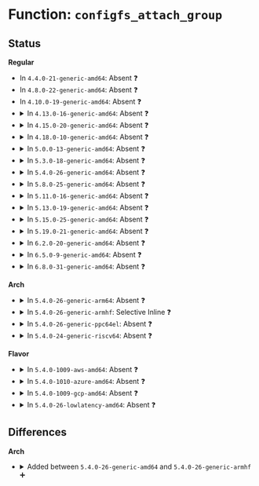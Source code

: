 # Function: <code>configfs_attach_group</code>

## Status
<b>Regular</b>
<ul>
<li>
In <code>4.4.0-21-generic-amd64</code>: Absent ❓
</li>
<li>
In <code>4.8.0-22-generic-amd64</code>: Absent ❓
</li>
<li>
In <code>4.10.0-19-generic-amd64</code>: Absent ❓
</li>
<li>
<details>
<summary>In <code>4.13.0-16-generic-amd64</code>: Absent ❓</summary>

```json
{
  "name": "configfs_attach_group",
  "collision_type": "Unique Static",
  "inline_type": "Selective",
  "funcs": [
    {
      "addr": 18446744071581860912,
      "name": "configfs_attach_group",
      "external": false,
      "loc": "fs/configfs/dir.c:847",
      "file": "fs/configfs/dir.c",
      "inline": "not declared, inlined",
      "caller_inline": [],
      "caller_func": [
        "fs/configfs/dir.c:configfs_register_subsystem",
        "fs/configfs/dir.c:configfs_mkdir"
      ]
    }
  ],
  "symbols": [
    {
      "addr": 18446744071581860912,
      "name": "configfs_attach_group.isra.27",
      "section": ".text",
      "bind": "STB_LOCAL",
      "size": 281
    }
  ]
}
```
</details>
</li>
<li>
<details>
<summary>In <code>4.15.0-20-generic-amd64</code>: Absent ❓</summary>

```json
{
  "name": "configfs_attach_group",
  "collision_type": "Unique Static",
  "inline_type": "Selective",
  "funcs": [
    {
      "addr": 18446744071582010800,
      "name": "configfs_attach_group",
      "external": false,
      "loc": "fs/configfs/dir.c:847",
      "file": "fs/configfs/dir.c",
      "inline": "not declared, inlined",
      "caller_inline": [],
      "caller_func": [
        "fs/configfs/dir.c:configfs_register_subsystem",
        "fs/configfs/dir.c:configfs_mkdir"
      ]
    }
  ],
  "symbols": [
    {
      "addr": 18446744071582010800,
      "name": "configfs_attach_group.isra.27",
      "section": ".text",
      "bind": "STB_LOCAL",
      "size": 281
    }
  ]
}
```
</details>
</li>
<li>
<details>
<summary>In <code>4.18.0-10-generic-amd64</code>: Absent ❓</summary>

```json
{
  "name": "configfs_attach_group",
  "collision_type": "Unique Static",
  "inline_type": "Selective",
  "funcs": [
    {
      "addr": 18446744071582199600,
      "name": "configfs_attach_group",
      "external": false,
      "loc": "fs/configfs/dir.c:847",
      "file": "fs/configfs/dir.c",
      "inline": "not declared, inlined",
      "caller_inline": [],
      "caller_func": [
        "fs/configfs/dir.c:configfs_register_subsystem",
        "fs/configfs/dir.c:configfs_mkdir"
      ]
    }
  ],
  "symbols": [
    {
      "addr": 18446744071582199600,
      "name": "configfs_attach_group.isra.31",
      "section": ".text",
      "bind": "STB_LOCAL",
      "size": 281
    }
  ]
}
```
</details>
</li>
<li>
<details>
<summary>In <code>5.0.0-13-generic-amd64</code>: Absent ❓</summary>

```json
{
  "name": "configfs_attach_group",
  "collision_type": "Unique Static",
  "inline_type": "Selective",
  "funcs": [
    {
      "addr": 18446744071582294816,
      "name": "configfs_attach_group",
      "external": false,
      "loc": "fs/configfs/dir.c:847",
      "file": "fs/configfs/dir.c",
      "inline": "not declared, inlined",
      "caller_inline": [],
      "caller_func": [
        "fs/configfs/dir.c:configfs_register_subsystem",
        "fs/configfs/dir.c:configfs_mkdir"
      ]
    }
  ],
  "symbols": [
    {
      "addr": 18446744071582294816,
      "name": "configfs_attach_group.isra.31",
      "section": ".text",
      "bind": "STB_LOCAL",
      "size": 281
    }
  ]
}
```
</details>
</li>
<li>
<details>
<summary>In <code>5.3.0-18-generic-amd64</code>: Absent ❓</summary>

```json
{
  "name": "configfs_attach_group",
  "collision_type": "Unique Static",
  "inline_type": "Selective",
  "funcs": [
    {
      "addr": 18446744071582460624,
      "name": "configfs_attach_group",
      "external": false,
      "loc": "fs/configfs/dir.c:867",
      "file": "fs/configfs/dir.c",
      "inline": "not declared, inlined",
      "caller_inline": [],
      "caller_func": [
        "fs/configfs/dir.c:configfs_register_subsystem",
        "fs/configfs/dir.c:configfs_mkdir"
      ]
    }
  ],
  "symbols": [
    {
      "addr": 18446744071582460624,
      "name": "configfs_attach_group.isra.0",
      "section": ".text",
      "bind": "STB_LOCAL",
      "size": 291
    }
  ]
}
```
</details>
</li>
<li>
<details>
<summary>In <code>5.4.0-26-generic-amd64</code>: Absent ❓</summary>

```json
{
  "name": "configfs_attach_group",
  "collision_type": "Unique Static",
  "inline_type": "Selective",
  "funcs": [
    {
      "addr": 18446744071582559952,
      "name": "configfs_attach_group",
      "external": false,
      "loc": "fs/configfs/dir.c:862",
      "file": "fs/configfs/dir.c",
      "inline": "not declared, inlined",
      "caller_inline": [],
      "caller_func": [
        "fs/configfs/dir.c:configfs_register_subsystem",
        "fs/configfs/dir.c:configfs_mkdir"
      ]
    }
  ],
  "symbols": [
    {
      "addr": 18446744071582559952,
      "name": "configfs_attach_group.isra.0",
      "section": ".text",
      "bind": "STB_LOCAL",
      "size": 291
    }
  ]
}
```
</details>
</li>
<li>
<details>
<summary>In <code>5.8.0-25-generic-amd64</code>: Absent ❓</summary>

```json
{
  "name": "configfs_attach_group",
  "collision_type": "Unique Static",
  "inline_type": "Selective",
  "funcs": [
    {
      "addr": 18446744071582870059,
      "name": "configfs_attach_group",
      "external": false,
      "loc": "fs/configfs/dir.c:862",
      "file": "fs/configfs/dir.c",
      "inline": "not declared, inlined",
      "caller_inline": [
        "fs/configfs/dir.c:configfs_register_subsystem",
        "fs/configfs/dir.c:configfs_mkdir",
        "fs/configfs/dir.c:create_default_group"
      ],
      "caller_func": [
        "fs/configfs/dir.c:configfs_register_subsystem",
        "fs/configfs/dir.c:configfs_mkdir",
        "fs/configfs/dir.c:create_default_group"
      ]
    }
  ],
  "symbols": [
    {
      "addr": 18446744071582867584,
      "name": "configfs_attach_group.part.0",
      "section": ".text",
      "bind": "STB_LOCAL",
      "size": 244
    }
  ]
}
```
</details>
</li>
<li>
<details>
<summary>In <code>5.11.0-16-generic-amd64</code>: Absent ❓</summary>

```json
{
  "name": "configfs_attach_group",
  "collision_type": "Unique Static",
  "inline_type": "Selective",
  "funcs": [
    {
      "addr": 18446744071582942971,
      "name": "configfs_attach_group",
      "external": false,
      "loc": "fs/configfs/dir.c:863",
      "file": "fs/configfs/dir.c",
      "inline": "not declared, inlined",
      "caller_inline": [
        "fs/configfs/dir.c:configfs_register_subsystem",
        "fs/configfs/dir.c:configfs_mkdir",
        "fs/configfs/dir.c:create_default_group"
      ],
      "caller_func": [
        "fs/configfs/dir.c:configfs_register_subsystem",
        "fs/configfs/dir.c:configfs_mkdir",
        "fs/configfs/dir.c:create_default_group"
      ]
    }
  ],
  "symbols": [
    {
      "addr": 18446744071582940496,
      "name": "configfs_attach_group.part.0",
      "section": ".text",
      "bind": "STB_LOCAL",
      "size": 244
    }
  ]
}
```
</details>
</li>
<li>
<details>
<summary>In <code>5.13.0-19-generic-amd64</code>: Absent ❓</summary>

```json
{
  "name": "configfs_attach_group",
  "collision_type": "Unique Static",
  "inline_type": "Selective",
  "funcs": [
    {
      "addr": 18446744071582967952,
      "name": "configfs_attach_group",
      "external": false,
      "loc": "fs/configfs/dir.c:861",
      "file": "fs/configfs/dir.c",
      "inline": "not declared, inlined",
      "caller_inline": [],
      "caller_func": [
        "fs/configfs/dir.c:configfs_register_subsystem",
        "fs/configfs/dir.c:configfs_mkdir",
        "fs/configfs/dir.c:create_default_group"
      ]
    }
  ],
  "symbols": [
    {
      "addr": 18446744071582967952,
      "name": "configfs_attach_group.isra.0",
      "section": ".text",
      "bind": "STB_LOCAL",
      "size": 280
    }
  ]
}
```
</details>
</li>
<li>
<details>
<summary>In <code>5.15.0-25-generic-amd64</code>: Absent ❓</summary>

```json
{
  "name": "configfs_attach_group",
  "collision_type": "Unique Static",
  "inline_type": "Selective",
  "funcs": [
    {
      "addr": 18446744071583303616,
      "name": "configfs_attach_group",
      "external": false,
      "loc": "fs/configfs/dir.c:844",
      "file": "fs/configfs/dir.c",
      "inline": "not declared, inlined",
      "caller_inline": [],
      "caller_func": [
        "fs/configfs/dir.c:configfs_register_subsystem",
        "fs/configfs/dir.c:configfs_mkdir",
        "fs/configfs/dir.c:create_default_group"
      ]
    }
  ],
  "symbols": [
    {
      "addr": 18446744071583303616,
      "name": "configfs_attach_group.isra.0",
      "section": ".text",
      "bind": "STB_LOCAL",
      "size": 280
    }
  ]
}
```
</details>
</li>
<li>
<details>
<summary>In <code>5.19.0-21-generic-amd64</code>: Absent ❓</summary>

```json
{
  "name": "configfs_attach_group",
  "collision_type": "Unique Static",
  "inline_type": "Selective",
  "funcs": [
    {
      "addr": 18446744071583810320,
      "name": "configfs_attach_group",
      "external": false,
      "loc": "fs/configfs/dir.c:844",
      "file": "fs/configfs/dir.c",
      "inline": "not declared, inlined",
      "caller_inline": [],
      "caller_func": [
        "fs/configfs/dir.c:configfs_register_subsystem",
        "fs/configfs/dir.c:configfs_mkdir",
        "fs/configfs/dir.c:create_default_group"
      ]
    }
  ],
  "symbols": [
    {
      "addr": 18446744071583810320,
      "name": "configfs_attach_group.isra.0",
      "section": ".text",
      "bind": "STB_LOCAL",
      "size": 292
    }
  ]
}
```
</details>
</li>
<li>
<details>
<summary>In <code>6.2.0-20-generic-amd64</code>: Absent ❓</summary>

```json
{
  "name": "configfs_attach_group",
  "collision_type": "Unique Static",
  "inline_type": "Selective",
  "funcs": [
    {
      "addr": 18446744071584431696,
      "name": "configfs_attach_group",
      "external": false,
      "loc": "fs/configfs/dir.c:846",
      "file": "fs/configfs/dir.c",
      "inline": "not declared, inlined",
      "caller_inline": [],
      "caller_func": [
        "fs/configfs/dir.c:configfs_register_subsystem",
        "fs/configfs/dir.c:configfs_mkdir",
        "fs/configfs/dir.c:create_default_group"
      ]
    }
  ],
  "symbols": [
    {
      "addr": 18446744071584431696,
      "name": "configfs_attach_group.isra.0",
      "section": ".text",
      "bind": "STB_LOCAL",
      "size": 292
    }
  ]
}
```
</details>
</li>
<li>
<details>
<summary>In <code>6.5.0-9-generic-amd64</code>: Absent ❓</summary>

```json
{
  "name": "configfs_attach_group",
  "collision_type": "Unique Static",
  "inline_type": "Selective",
  "funcs": [
    {
      "addr": 18446744071584660448,
      "name": "configfs_attach_group",
      "external": false,
      "loc": "fs/configfs/dir.c:846",
      "file": "fs/configfs/dir.c",
      "inline": "not declared, inlined",
      "caller_inline": [],
      "caller_func": [
        "fs/configfs/dir.c:configfs_register_subsystem",
        "fs/configfs/dir.c:configfs_mkdir",
        "fs/configfs/dir.c:create_default_group"
      ]
    }
  ],
  "symbols": [
    {
      "addr": 18446744071584660448,
      "name": "configfs_attach_group.isra.0",
      "section": ".text",
      "bind": "STB_LOCAL",
      "size": 292
    }
  ]
}
```
</details>
</li>
<li>
<details>
<summary>In <code>6.8.0-31-generic-amd64</code>: Absent ❓</summary>

```json
{
  "name": "configfs_attach_group",
  "collision_type": "Unique Static",
  "inline_type": "Selective",
  "funcs": [
    {
      "addr": 18446744071584893216,
      "name": "configfs_attach_group",
      "external": false,
      "loc": "fs/configfs/dir.c:846",
      "file": "fs/configfs/dir.c",
      "inline": "not declared, inlined",
      "caller_inline": [],
      "caller_func": [
        "fs/configfs/dir.c:configfs_register_subsystem",
        "fs/configfs/dir.c:configfs_mkdir",
        "fs/configfs/dir.c:create_default_group"
      ]
    }
  ],
  "symbols": [
    {
      "addr": 18446744071584893216,
      "name": "configfs_attach_group.isra.0",
      "section": ".text",
      "bind": "STB_LOCAL",
      "size": 295
    }
  ]
}
```
</details>
</li>
</ul>
<b>Arch</b>
<ul>
<li>
<details>
<summary>In <code>5.4.0-26-generic-arm64</code>: Absent ❓</summary>

```json
{
  "name": "configfs_attach_group",
  "collision_type": "Unique Static",
  "inline_type": "Selective",
  "funcs": [
    {
      "addr": 18446603336494202592,
      "name": "configfs_attach_group",
      "external": false,
      "loc": "fs/configfs/dir.c:862",
      "file": "fs/configfs/dir.c",
      "inline": "not declared, inlined",
      "caller_inline": [],
      "caller_func": [
        "fs/configfs/dir.c:configfs_register_subsystem",
        "fs/configfs/dir.c:configfs_mkdir"
      ]
    }
  ],
  "symbols": [
    {
      "addr": 18446603336494202592,
      "name": "configfs_attach_group.isra.0",
      "section": ".text",
      "bind": "STB_LOCAL",
      "size": 440
    }
  ]
}
```
</details>
</li>
<li>
<details>
<summary>In <code>5.4.0-26-generic-armhf</code>: Selective Inline ❓</summary>

```c
int configfs_attach_group(struct config_item * parent_item, struct config_item * item, struct dentry * dentry, struct configfs_fragment * frag)
```

```json
{
  "name": "configfs_attach_group",
  "collision_type": "Unique Static",
  "inline_type": "Selective",
  "funcs": [
    {
      "addr": 3227636104,
      "name": "configfs_attach_group",
      "external": false,
      "loc": "fs/configfs/dir.c:862",
      "file": "fs/configfs/dir.c",
      "inline": "not declared, inlined",
      "caller_inline": [],
      "caller_func": [
        "fs/configfs/dir.c:configfs_register_subsystem",
        "fs/configfs/dir.c:configfs_mkdir"
      ]
    }
  ],
  "symbols": [
    {
      "addr": 3227636104,
      "name": "configfs_attach_group",
      "section": ".text",
      "bind": "STB_LOCAL",
      "size": 312
    }
  ]
}
```
</details>
</li>
<li>
<details>
<summary>In <code>5.4.0-26-generic-ppc64el</code>: Absent ❓</summary>

```json
{
  "name": "configfs_attach_group",
  "collision_type": "Unique Static",
  "inline_type": "Selective",
  "funcs": [
    {
      "addr": 13835058055287895552,
      "name": "configfs_attach_group",
      "external": false,
      "loc": "fs/configfs/dir.c:862",
      "file": "fs/configfs/dir.c",
      "inline": "not declared, inlined",
      "caller_inline": [],
      "caller_func": [
        "fs/configfs/dir.c:configfs_register_subsystem",
        "fs/configfs/dir.c:configfs_mkdir"
      ]
    }
  ],
  "symbols": [
    {
      "addr": 13835058055287895552,
      "name": "configfs_attach_group.isra.0",
      "section": ".text",
      "bind": "STB_LOCAL",
      "size": 512
    }
  ]
}
```
</details>
</li>
<li>
<details>
<summary>In <code>5.4.0-24-generic-riscv64</code>: Absent ❓</summary>

```json
{
  "name": "configfs_attach_group",
  "collision_type": "Unique Static",
  "inline_type": "Selective",
  "funcs": [
    {
      "addr": 18446743936273662806,
      "name": "configfs_attach_group",
      "external": false,
      "loc": "fs/configfs/dir.c:862",
      "file": "fs/configfs/dir.c",
      "inline": "not declared, inlined",
      "caller_inline": [],
      "caller_func": [
        "fs/configfs/dir.c:configfs_register_subsystem",
        "fs/configfs/dir.c:configfs_mkdir"
      ]
    }
  ],
  "symbols": [
    {
      "addr": 18446743936273662806,
      "name": "configfs_attach_group.isra.0",
      "section": ".text",
      "bind": "STB_LOCAL",
      "size": 348
    }
  ]
}
```
</details>
</li>
</ul>
<b>Flavor</b>
<ul>
<li>
<details>
<summary>In <code>5.4.0-1009-aws-amd64</code>: Absent ❓</summary>

```json
{
  "name": "configfs_attach_group",
  "collision_type": "Unique Static",
  "inline_type": "Selective",
  "funcs": [
    {
      "addr": 18446744071582528688,
      "name": "configfs_attach_group",
      "external": false,
      "loc": "fs/configfs/dir.c:862",
      "file": "fs/configfs/dir.c",
      "inline": "not declared, inlined",
      "caller_inline": [],
      "caller_func": [
        "fs/configfs/dir.c:configfs_register_subsystem",
        "fs/configfs/dir.c:configfs_mkdir"
      ]
    }
  ],
  "symbols": [
    {
      "addr": 18446744071582528688,
      "name": "configfs_attach_group.isra.0",
      "section": ".text",
      "bind": "STB_LOCAL",
      "size": 291
    }
  ]
}
```
</details>
</li>
<li>
<details>
<summary>In <code>5.4.0-1010-azure-amd64</code>: Absent ❓</summary>

```json
{
  "name": "configfs_attach_group",
  "collision_type": "Unique Static",
  "inline_type": "Selective",
  "funcs": [
    {
      "addr": 18446744071582465856,
      "name": "configfs_attach_group",
      "external": false,
      "loc": "fs/configfs/dir.c:862",
      "file": "fs/configfs/dir.c",
      "inline": "not declared, inlined",
      "caller_inline": [],
      "caller_func": [
        "fs/configfs/dir.c:configfs_register_subsystem",
        "fs/configfs/dir.c:configfs_mkdir"
      ]
    }
  ],
  "symbols": [
    {
      "addr": 18446744071582465856,
      "name": "configfs_attach_group.isra.0",
      "section": ".text",
      "bind": "STB_LOCAL",
      "size": 291
    }
  ]
}
```
</details>
</li>
<li>
<details>
<summary>In <code>5.4.0-1009-gcp-amd64</code>: Absent ❓</summary>

```json
{
  "name": "configfs_attach_group",
  "collision_type": "Unique Static",
  "inline_type": "Selective",
  "funcs": [
    {
      "addr": 18446744071582519168,
      "name": "configfs_attach_group",
      "external": false,
      "loc": "fs/configfs/dir.c:862",
      "file": "fs/configfs/dir.c",
      "inline": "not declared, inlined",
      "caller_inline": [],
      "caller_func": [
        "fs/configfs/dir.c:configfs_register_subsystem",
        "fs/configfs/dir.c:configfs_mkdir"
      ]
    }
  ],
  "symbols": [
    {
      "addr": 18446744071582519168,
      "name": "configfs_attach_group.isra.0",
      "section": ".text",
      "bind": "STB_LOCAL",
      "size": 291
    }
  ]
}
```
</details>
</li>
<li>
<details>
<summary>In <code>5.4.0-26-lowlatency-amd64</code>: Absent ❓</summary>

```json
{
  "name": "configfs_attach_group",
  "collision_type": "Unique Static",
  "inline_type": "Selective",
  "funcs": [
    {
      "addr": 18446744071582599744,
      "name": "configfs_attach_group",
      "external": false,
      "loc": "fs/configfs/dir.c:862",
      "file": "fs/configfs/dir.c",
      "inline": "not declared, inlined",
      "caller_inline": [],
      "caller_func": [
        "fs/configfs/dir.c:configfs_register_subsystem",
        "fs/configfs/dir.c:configfs_mkdir"
      ]
    }
  ],
  "symbols": [
    {
      "addr": 18446744071582599744,
      "name": "configfs_attach_group.isra.0",
      "section": ".text",
      "bind": "STB_LOCAL",
      "size": 289
    }
  ]
}
```
</details>
</li>
</ul>

## Differences
<b>Arch</b>
<ul>
<li>
<details>
<summary>Added between <code>5.4.0-26-generic-amd64</code> and <code>5.4.0-26-generic-armhf</code> ➕</summary>

```c
int configfs_attach_group(struct config_item * parent_item, struct config_item * item, struct dentry * dentry, struct configfs_fragment * frag)
```
</details>
</li>
</ul>
